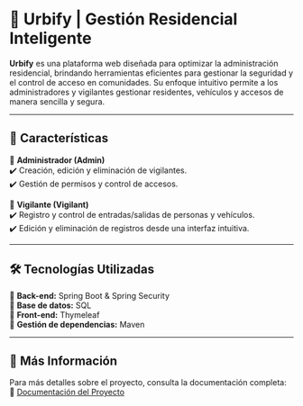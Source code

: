 # 🌆 Urbify | Gestión Residencial Inteligente  

**Urbify** es una plataforma web diseñada para optimizar la administración residencial, brindando herramientas eficientes para gestionar la seguridad y el control de acceso en comunidades. Su enfoque intuitivo permite a los administradores y vigilantes gestionar residentes, vehículos y accesos de manera sencilla y segura.  

---

## 🚀 Características  

🔹 **Administrador (Admin)**  
✔️ Creación, edición y eliminación de vigilantes.  
✔️ Gestión de permisos y control de accesos.  

🔹 **Vigilante (Vigilant)**  
✔️ Registro y control de entradas/salidas de personas y vehículos.  
✔️ Edición y eliminación de registros desde una interfaz intuitiva.  

---

## 🛠️ Tecnologías Utilizadas  

🔹 **Back-end:** Spring Boot & Spring Security  
🔹 **Base de datos:** SQL  
🔹 **Front-end:** Thymeleaf  
🔹 **Gestión de dependencias:** Maven  

---

## 📖 Más Información  

Para más detalles sobre el proyecto, consulta la documentación completa:  
📄 [Documentación del Proyecto](#)  
